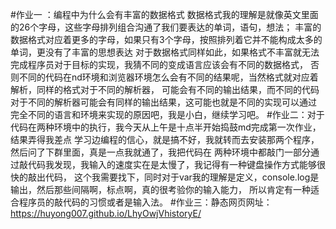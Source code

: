 #作业一 ：编程中为什么会有丰富的数据格式
数据格式我的理解是就像英文里面的26个字母，这些字母排列组合沟通了我们要表达的单词，语句，想法；
丰富的数据格式对应着更多的字母，如果只有3个字母，按照排列着它并不能构成太多的单词，更没有了丰富的思想表达
对于数据格式同样如此，如果格式不丰富就无法完成程序员对于目标的实现，我猜不同的变成语言应该会有不同的数据格式，
否则不同的代码在nd环境和浏览器环境怎么会有不同的结果呢，当然格式就对应着解析，同样的格式对于不同的解析器，
可能会有不同的输出结果，而不同的代码对于不同的解析器可能会有同样的输出结果，这可能也就是不同的实现可以通过
完全不同的语言和环境来实现的原因吧，我是小白，继续学习吧。
#作业二：对于代码在两种环境中的执行，我今天从上午是十点半开始捣鼓md完成第一次作业，结果弄得我差点
学习边编程的信心，就是搞不好，我就转而去安装那两个程序，然后问了下群里面，真是一点我就通了，我把代码在
两种环境中都敲门一部分通过敲代码我发现，我输入的速度实在是太慢了，我记得有一种键盘操作方式能够很快的敲出代码，
这个我需要找下，同时对于var我的理解是定义，console.log是输出，然后那些间隔啊，标点啊，真的很考验你的输入能力，
所以肯定有一种适合程序员的敲代码的习惯或者是输入法。
#作业三：静态网页网址：https://huyong007.github.io/LhyOwjVhistoryE/